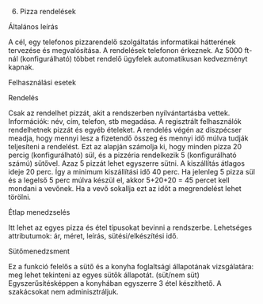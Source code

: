 6. Pizza rendelések

Általános leírás

A cél, egy telefonos pizzarendelő szolgáltatás informatikai hátterének tervezése és megvalósítása. A rendelések telefonon érkeznek. Az 5000 ft-nál (konfigurálható) többet rendelő ügyfelek automatikusan kedvezményt kapnak.

Felhasználási esetek

Rendelés

Csak az rendelhet pizzát, akit a rendszerben nyílvántartásba vettek. Információk: név, cím, telefon, stb megadása. A regisztrált felhasználók rendelhetnek pizzát és egyéb ételeket. A rendelés végén az diszpécser meadja, hogy mennyi lesz a fizetendő összeg és mennyi idő múlva tudják teljesíteni a rendelést. Ezt az alapján számolja ki, hogy minden pizza 20 percig (konfigurálható) sül, és a pizzéria rendelkezik 5 (konfigurálható számú) sütővel. Azaz 5 pizzát lehet egyszerre sütni. A kiszállítás átlagos ideje 20 perc. Így a minimum kiszállítási idő 40 perc. Ha jelenleg 5 pizza sül és a legelső 5 perc múlva készül el, akkor 5+20+20 = 45 percet kell mondani a vevőnek. Ha a vevő sokallja ezt az időt a megrendelést lehet törölni.

Étlap menedzselés

Itt lehet az egyes pizza és étel típusokat bevinni a rendszerbe. Lehetséges attributumok: ár, méret, leírás, sütési/elkészítési idő.

Sütőmenedzsment

Ez a funkció felelős a sütő és a konyha foglaltsági állapotának vizsgálatára: meg lehet tekinteni az egyes sütők állapotát. (süt/nem süt) Egyszerűsítésképpen a konyhában egyszerre 3 étel készíthető. A szakácsokat nem adminisztráljuk.
